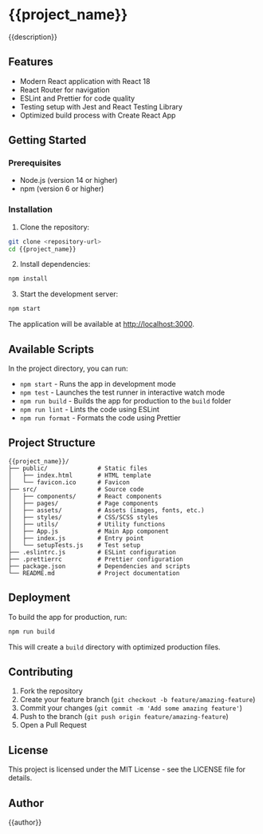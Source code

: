 # {{project_name}}

{{description}}

## Features

- Modern React application with React 18
- React Router for navigation
- ESLint and Prettier for code quality
- Testing setup with Jest and React Testing Library
- Optimized build process with Create React App

## Getting Started

### Prerequisites

- Node.js (version 14 or higher)
- npm (version 6 or higher)

### Installation

1. Clone the repository:

```bash
git clone <repository-url>
cd {{project_name}}
```

2. Install dependencies:

```bash
npm install
```

3. Start the development server:

```bash
npm start
```

The application will be available at [http://localhost:3000](http://localhost:3000).

## Available Scripts

In the project directory, you can run:

- `npm start` - Runs the app in development mode
- `npm test` - Launches the test runner in interactive watch mode
- `npm run build` - Builds the app for production to the `build` folder
- `npm run lint` - Lints the code using ESLint
- `npm run format` - Formats the code using Prettier

## Project Structure

```
{{project_name}}/
├── public/              # Static files
│   ├── index.html       # HTML template
│   └── favicon.ico      # Favicon
├── src/                 # Source code
│   ├── components/      # React components
│   ├── pages/           # Page components
│   ├── assets/          # Assets (images, fonts, etc.)
│   ├── styles/          # CSS/SCSS styles
│   ├── utils/           # Utility functions
│   ├── App.js           # Main App component
│   ├── index.js         # Entry point
│   └── setupTests.js    # Test setup
├── .eslintrc.js         # ESLint configuration
├── .prettierrc          # Prettier configuration
├── package.json         # Dependencies and scripts
└── README.md            # Project documentation
```

## Deployment

To build the app for production, run:

```bash
npm run build
```

This will create a `build` directory with optimized production files.

## Contributing

1. Fork the repository
2. Create your feature branch (`git checkout -b feature/amazing-feature`)
3. Commit your changes (`git commit -m 'Add some amazing feature'`)
4. Push to the branch (`git push origin feature/amazing-feature`)
5. Open a Pull Request

## License

This project is licensed under the MIT License - see the LICENSE file for details.

## Author

{{author}}
